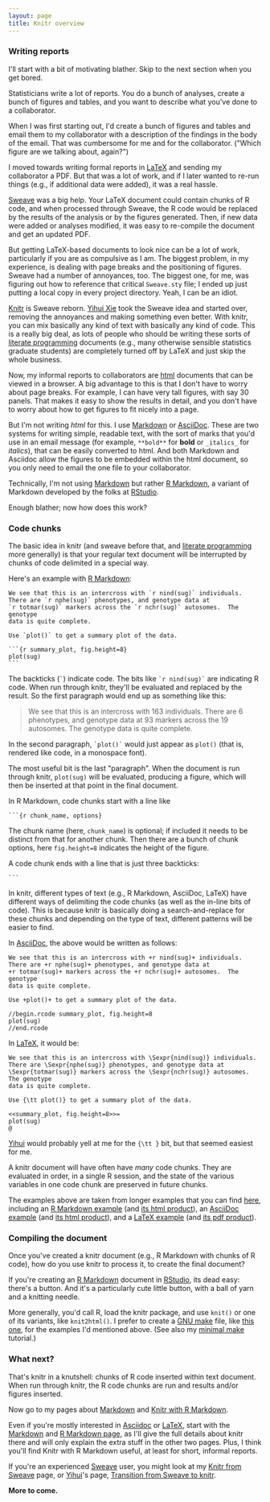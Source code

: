 ```yaml
---
layout: page
title: Knitr overview
---
```


### Writing reports

I'll start with a bit of motivating blather. Skip to the next
section when you get bored.

Statisticians write a lot of reports. You do a bunch of analyses,
create a bunch of figures and tables, and you want to describe what
you've done to a collaborator.

When I was first starting out, I'd create a bunch of figures and
tables and email them to my collaborator with a description of the
findings in the body of the email. That was cumbersome for me and for
the collaborator. ("Which figure are we talking about, again?")

I moved towards writing formal reports in
[LaTeX](http://www.latex-project.org) and sending my collaborator a
PDF. But that was a lot of work, and if I later wanted to re-run
things (e.g., if additional data were added), it was a real hassle.

[Sweave](http://leisch.userweb.mwn.de/Sweave/) was a big help.
Your LaTeX document could contain chunks of R code, and when processed
through Sweave, the R code would be replaced by the results of the
analysis or by the figures generated. Then, if new data were added or
analyses modified, it was easy to re-compile the document and get an
updated PDF.

But getting LaTeX-based documents to look nice can be a lot of work,
particularly if you are as compulsive as I am. The biggest
problem, in my experience, is dealing with page breaks and the
positioning of figures. Sweave had a number of annoyances, too. The
biggest one, for me, was figuring out how to reference that critical
`Sweave.sty` file; I ended up just putting a local copy in every
project directory. Yeah, I can be an idiot.

[Knitr](http://yihui.name/knitr/) is Sweave
reborn. [Yihui Xie](http://yihui.name/) took the Sweave idea and
started over, removing the annoyances and making something even
better. With knitr, you can mix basically any kind of text with
basically any kind of code. This is a really big deal, as lots of
people who should be writing these sorts of
[literate programming](http://en.wikipedia.org/wiki/Literate_programming)
documents (e.g., many otherwise sensible statistics graduate students)
are completely turned off by LaTeX and just skip the whole business.

Now, my informal reports to collaborators are
[html](http://en.wikipedia.org/wiki/HTML) documents that can be viewed
in a browser. A big advantage to this is that I don't have to worry
about page breaks. For example, I can have very tall figures, with say
30 panels. That makes it easy to show the results in detail, and you
don't have to worry about how to get figures to fit nicely into a
page.

But I'm not writing _html_ for this. I use
[Markdown](http://daringfireball.net/projects/markdown/) or
[AsciiDoc](http://www.methods.co.nz/asciidoc/). These are two systems
for writing simple, readable text, with the sort of marks that you'd
use in an email message (for example, `**bold**` for **bold** or
`_italics_` for _italics_), that can be easily converted to html. And
both Markdown and Asciidoc allow the figures to be embedded within the
html document, so you only need to email the one file to your
collaborator.

Technically, I'm not using 
[Markdown](http://daringfireball.net/projects/markdown/) but rather
[R Markdown](http://www.rstudio.com/ide/docs/r_markdown), a variant of
Markdown developed by the folks at [RStudio](http://www.rstudio.com).

Enough blather; now how does this work?

### Code chunks

The basic idea in knitr (and sweave before that, and 
[literate programming](http://en.wikipedia.org/wiki/Literate_programming)
more generally) is that your regular text document will be interrupted
by chunks of code delimited in a special way.

Here's an example with [R Markdown](http://www.rstudio.com/ide/docs/r_markdown):

    We see that this is an intercross with `r nind(sug)` individuals.
    There are `r nphe(sug)` phenotypes, and genotype data at 
    `r totmar(sug)` markers across the `r nchr(sug)` autosomes.  The genotype
    data is quite complete.

    Use `plot()` to get a summary plot of the data.

    ```{r summary_plot, fig.height=8}
    plot(sug)
    ```
    
The backticks (`` ` ``) indicate code. The bits like `` `r nind(sug)` ``
are indicating R code. When run through knitr, they'll be evaluated
and replaced by the result. So the first paragraph would end up
as something like this:

> We see that this is an intercross with 163 individuals.
> There are 6 phenotypes, and genotype data at 
> 93 markers across the 19 autosomes.  The genotype
> data is quite complete.

In the second paragraph, `` `plot()` `` would just appear as `plot()`
(that is, rendered like code, in a monospace font).

The most useful bit is the last "paragraph". When the document is run
through knitr, `plot(sug)` will be evaluated, producing a figure,
which will then be inserted at that point in the final document.

In R Markdown, code chunks start with a line like

    ```{r chunk_name, options}

The chunk name (here, `chunk_name`) is optional; if included it needs
to be distinct from that for another chunk. Then there are a bunch of
chunk options, here `fig.height=8` indicates the height of the figure.

A code chunk ends with a line that is just three backticks:

    ```

In knitr, different types of text (e.g., R Markdown, AsciiDoc, LaTeX)
have different ways of delimiting the code chunks (as well as the
in-line bits of code). This is because
knitr is basically doing a search-and-replace for these chunks 
and depending on the type of text, different patterns will be easier
to find.

In [AsciiDoc](http://www.methods.co.nz/asciidoc/), the above would be written as follows:

    We see that this is an intercross with +r nind(sug)+ individuals.
    There are +r nphe(sug)+ phenotypes, and genotype data at 
    +r totmar(sug)+ markers across the +r nchr(sug)+ autosomes.  The genotype
    data is quite complete.

    Use +plot()+ to get a summary plot of the data.

    //begin.rcode summary_plot, fig.height=8
    plot(sug)
    //end.rcode

In [LaTeX](http://www.latex-project.org), it would be:

    We see that this is an intercross with \Sexpr{nind(sug)} individuals.
    There are \Sexpr{nphe(sug)} phenotypes, and genotype data at 
    \Sexpr{totmar(sug)} markers across the \Sexpr{nchr(sug)} autosomes.  The genotype
    data is quite complete.

    Use {\tt plot()} to get a summary plot of the data.

    <<summary_plot, fig.height=8>>=
    plot(sug)
    @

[Yihui](http://yihui.name/) would probably yell at me for the `{\tt }`
bit, but that seemed easiest for me.

A knitr document will have often have _many_ code chunks. They are
evaluated in order, in a single R session, and the state of the
various variables in one code chunk are preserved in future chunks.

The examples above are taken from longer examples that you can find
[here](https://github.com/kbroman/knitr_knutshell/tree/gh-pages/assets), including an
[R Markdown example](../assets/knitr_example.Rmd) (and
[its html product](../assets/knitr_example.html)), an
[AsciiDoc example](../assets/knitr_example.asciidoc) (and
[its html product](../assets/knitr_example_asciidoc.html)), and a
[LaTeX example](../assets/knitr_example.Rnw) (and
[its pdf product](../assets/knitr_example.pdf)). 

### Compiling the document

Once you've created a knitr document (e.g., R Markdown with chunks of
R code), how do you use knitr to process it, to create the final document?

If you're creating an 
[R Markdown](http://www.rstudio.com/ide/docs/r_markdown) document
in [RStudio](http://www.rstudio.com), its dead easy: there's a
button. And it's a particularly cute little button, with a ball of
yarn and a knitting needle.

More generally, you'd call R, load the knitr package, and use `knit()`
or one of its variants, like `knit2html()`. I prefer to create a 
[GNU make](http://www.gnu.org/software/make) file, like 
[this one](../assets/Makefile), for the examples I'd mentioned above.
(See also my [minimal make](http://kbroman.github.io/minimal_make) tutorial.)

### What next?

That's knitr in a knutshell: chunks of R code inserted within text
document. When run through knitr, the R code chunks are run and
results and/or figures inserted.

Now go to my pages about [Markdown](markdown.html) and [Knitr with R Markdown](Rmarkdown.html). 

Even if you're mostly interested in [Asciidoc](asciidoc.html) or
[LaTeX](latex.html), start with the [Markdown](markdown.html) and [R Markdown page](Rmarkdown.html), as
I'll give the full details about knitr there and will only explain the extra stuff
in the other two pages. Plus, I think you'll find Knitr with R
Markdown useful, at least for short, informal reports.

If you're an experienced 
[Sweave](http://leisch.userweb.mwn.de/Sweave/) user, you might look at
my [Knitr from Sweave](sweave.html) page, or [Yihui](http://yihui.name/)'s page, 
[Transition from Sweave to knitr](http://yihui.name/knitr/demo/sweave/).

**More to come.**
